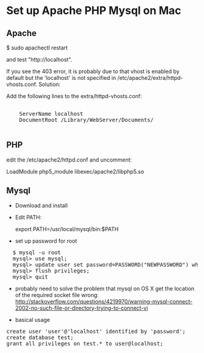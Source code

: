 # Set up Apache PHP Mysql on Mac

## Apache

$ sudo apachectl restart

and test "http://localhost".

If you see the 403 error, it is probably due to that vhost is enabled by default
but the 'localhost' is not specified in /etc/apache2/extra/httpd-vhosts.conf. Solution:

Add the following lines to the extra/httpd-vhosts.conf:

<pre>
  <VirtualHost *:80>                                                              
    ServerName localhost                                                                                              
    DocumentRoot /Library/WebServer/Documents/                                      
  </VirtualHost>   
</pre>

## PHP

edit the /etc/apache2/httpd.conf and uncomment:

  LoadModule php5_module libexec/apache2/libphp5.so

## Mysql

* Download and install

* Edit PATH:
  
  export PATH=/usr/local/mysql/bin:$PATH

* set up password for root 

<pre>
  $ mysql -u root
  mysql> use mysql;
  mysql> update user set password=PASSWORD("NEWPASSWORD") where User='root';
  mysql> flush privileges;
  mysql> quit
</pre>

* probably need to solve the problem that mysql on OS X get the location of the 
required socket file wrong: http://stackoverflow.com/questions/4219970/warning-mysql-connect-2002-no-such-file-or-directory-trying-to-connect-vi

* basical usage

<pre>
create user 'user'@'localhost' identified by 'password';
create database test;
grant all privileges on test.* to user@localhost;
</pre>
